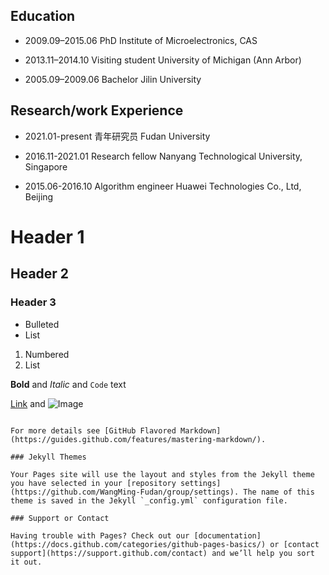 ## Education
- 2009.09–2015.06   PhD   Institute of Microelectronics, CAS

- 2013.11–2014.10   Visiting student   University of Michigan (Ann Arbor)

- 2005.09–2009.06   Bachelor   Jilin University


## Research/work Experience
- 2021.01-present   青年研究员 Fudan University

- 2016.11-2021.01   Research fellow   Nanyang Technological University, Singapore

- 2015.06-2016.10   Algorithm engineer   Huawei Technologies Co., Ltd, Beijing

# Header 1
## Header 2
### Header 3

- Bulleted
- List

1. Numbered
2. List

**Bold** and _Italic_ and `Code` text

[Link](url) and ![Image](src)
```

For more details see [GitHub Flavored Markdown](https://guides.github.com/features/mastering-markdown/).

### Jekyll Themes

Your Pages site will use the layout and styles from the Jekyll theme you have selected in your [repository settings](https://github.com/WangMing-Fudan/group/settings). The name of this theme is saved in the Jekyll `_config.yml` configuration file.

### Support or Contact

Having trouble with Pages? Check out our [documentation](https://docs.github.com/categories/github-pages-basics/) or [contact support](https://support.github.com/contact) and we’ll help you sort it out.
